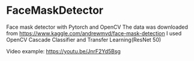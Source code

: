 # FaceMaskDetector
Face mask detector with Pytorch and OpenCV
The data was downloaded from https://www.kaggle.com/andrewmvd/face-mask-detection
I used OpenCV Cascade Classifier and Transfer Learning(ResNet 50)

Video example: https://youtu.be/JnrF2Yd5Bsg
